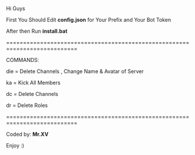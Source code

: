Hi Guys

First You Should Edit **config.json** for Your Prefix and Your Bot Token

After then Run **install.bat**

===========================================================================

COMMANDS:

die = Delete Channels , Change Name & Avatar of Server

ka = Kick All Members

dc = Delete Channels

dr = Delete Roles

===========================================================================

Coded by: **Mr.XV**

Enjoy :)

